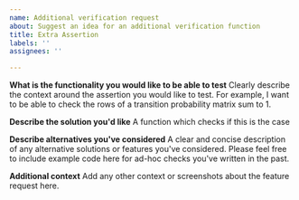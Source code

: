 ```yaml
---
name: Additional verification request
about: Suggest an idea for an additional verification function
title: Extra Assertion
labels: ''
assignees: ''

---
```


**What is the functionality you would like to be able to test**
Clearly describe the context around the assertion you would like to test. For example, I want to be able to check the rows of a transition probability matrix sum to 1. 

**Describe the solution you'd like**
A function which checks if this is the case

**Describe alternatives you've considered**
A clear and concise description of any alternative solutions or features you've considered. Please feel free to include example code here for ad-hoc checks you've written in the past.

**Additional context**
Add any other context or screenshots about the feature request here.
